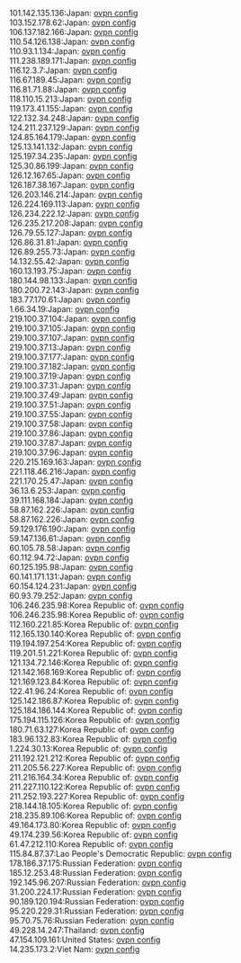 101.142.135.136:Japan: [ovpn config](vpn/101_142_135_136.ovpn)  
103.152.178.62:Japan: [ovpn config](vpn/103_152_178_62.ovpn)  
106.137.182.166:Japan: [ovpn config](vpn/106_137_182_166.ovpn)  
110.54.126.138:Japan: [ovpn config](vpn/110_54_126_138.ovpn)  
110.93.1.134:Japan: [ovpn config](vpn/110_93_1_134.ovpn)  
111.238.189.171:Japan: [ovpn config](vpn/111_238_189_171.ovpn)  
116.12.3.7:Japan: [ovpn config](vpn/116_12_3_7.ovpn)  
116.67.189.45:Japan: [ovpn config](vpn/116_67_189_45.ovpn)  
116.81.71.88:Japan: [ovpn config](vpn/116_81_71_88.ovpn)  
118.110.15.213:Japan: [ovpn config](vpn/118_110_15_213.ovpn)  
119.173.41.155:Japan: [ovpn config](vpn/119_173_41_155.ovpn)  
122.132.34.248:Japan: [ovpn config](vpn/122_132_34_248.ovpn)  
124.211.237.129:Japan: [ovpn config](vpn/124_211_237_129.ovpn)  
124.85.164.179:Japan: [ovpn config](vpn/124_85_164_179.ovpn)  
125.13.141.132:Japan: [ovpn config](vpn/125_13_141_132.ovpn)  
125.197.34.235:Japan: [ovpn config](vpn/125_197_34_235.ovpn)  
125.30.86.199:Japan: [ovpn config](vpn/125_30_86_199.ovpn)  
126.12.167.65:Japan: [ovpn config](vpn/126_12_167_65.ovpn)  
126.187.38.167:Japan: [ovpn config](vpn/126_187_38_167.ovpn)  
126.203.146.214:Japan: [ovpn config](vpn/126_203_146_214.ovpn)  
126.224.169.113:Japan: [ovpn config](vpn/126_224_169_113.ovpn)  
126.234.222.12:Japan: [ovpn config](vpn/126_234_222_12.ovpn)  
126.235.217.208:Japan: [ovpn config](vpn/126_235_217_208.ovpn)  
126.79.55.127:Japan: [ovpn config](vpn/126_79_55_127.ovpn)  
126.86.31.81:Japan: [ovpn config](vpn/126_86_31_81.ovpn)  
126.89.255.73:Japan: [ovpn config](vpn/126_89_255_73.ovpn)  
14.132.55.42:Japan: [ovpn config](vpn/14_132_55_42.ovpn)  
160.13.193.75:Japan: [ovpn config](vpn/160_13_193_75.ovpn)  
180.144.98.133:Japan: [ovpn config](vpn/180_144_98_133.ovpn)  
180.200.72.143:Japan: [ovpn config](vpn/180_200_72_143.ovpn)  
183.77.170.61:Japan: [ovpn config](vpn/183_77_170_61.ovpn)  
1.66.34.19:Japan: [ovpn config](vpn/1_66_34_19.ovpn)  
219.100.37.104:Japan: [ovpn config](vpn/219_100_37_104.ovpn)  
219.100.37.105:Japan: [ovpn config](vpn/219_100_37_105.ovpn)  
219.100.37.107:Japan: [ovpn config](vpn/219_100_37_107.ovpn)  
219.100.37.13:Japan: [ovpn config](vpn/219_100_37_13.ovpn)  
219.100.37.177:Japan: [ovpn config](vpn/219_100_37_177.ovpn)  
219.100.37.182:Japan: [ovpn config](vpn/219_100_37_182.ovpn)  
219.100.37.19:Japan: [ovpn config](vpn/219_100_37_19.ovpn)  
219.100.37.31:Japan: [ovpn config](vpn/219_100_37_31.ovpn)  
219.100.37.49:Japan: [ovpn config](vpn/219_100_37_49.ovpn)  
219.100.37.51:Japan: [ovpn config](vpn/219_100_37_51.ovpn)  
219.100.37.55:Japan: [ovpn config](vpn/219_100_37_55.ovpn)  
219.100.37.58:Japan: [ovpn config](vpn/219_100_37_58.ovpn)  
219.100.37.86:Japan: [ovpn config](vpn/219_100_37_86.ovpn)  
219.100.37.87:Japan: [ovpn config](vpn/219_100_37_87.ovpn)  
219.100.37.96:Japan: [ovpn config](vpn/219_100_37_96.ovpn)  
220.215.169.163:Japan: [ovpn config](vpn/220_215_169_163.ovpn)  
221.118.46.216:Japan: [ovpn config](vpn/221_118_46_216.ovpn)  
221.170.25.47:Japan: [ovpn config](vpn/221_170_25_47.ovpn)  
36.13.6.253:Japan: [ovpn config](vpn/36_13_6_253.ovpn)  
39.111.168.184:Japan: [ovpn config](vpn/39_111_168_184.ovpn)  
58.87.162.226:Japan: [ovpn config](vpn/58_87_162_226.ovpn)  
58.87.162.226:Japan: [ovpn config](vpn/58_87_162_226.ovpn)  
59.129.176.190:Japan: [ovpn config](vpn/59_129_176_190.ovpn)  
59.147.136.61:Japan: [ovpn config](vpn/59_147_136_61.ovpn)  
60.105.78.58:Japan: [ovpn config](vpn/60_105_78_58.ovpn)  
60.112.94.72:Japan: [ovpn config](vpn/60_112_94_72.ovpn)  
60.125.195.98:Japan: [ovpn config](vpn/60_125_195_98.ovpn)  
60.141.171.131:Japan: [ovpn config](vpn/60_141_171_131.ovpn)  
60.154.124.231:Japan: [ovpn config](vpn/60_154_124_231.ovpn)  
60.93.79.252:Japan: [ovpn config](vpn/60_93_79_252.ovpn)  
106.246.235.98:Korea Republic of: [ovpn config](vpn/106_246_235_98.ovpn)  
106.246.235.98:Korea Republic of: [ovpn config](vpn/106_246_235_98.ovpn)  
112.160.221.85:Korea Republic of: [ovpn config](vpn/112_160_221_85.ovpn)  
112.165.130.140:Korea Republic of: [ovpn config](vpn/112_165_130_140.ovpn)  
119.194.197.254:Korea Republic of: [ovpn config](vpn/119_194_197_254.ovpn)  
119.201.51.221:Korea Republic of: [ovpn config](vpn/119_201_51_221.ovpn)  
121.134.72.146:Korea Republic of: [ovpn config](vpn/121_134_72_146.ovpn)  
121.142.168.169:Korea Republic of: [ovpn config](vpn/121_142_168_169.ovpn)  
121.169.123.84:Korea Republic of: [ovpn config](vpn/121_169_123_84.ovpn)  
122.41.96.24:Korea Republic of: [ovpn config](vpn/122_41_96_24.ovpn)  
125.142.186.87:Korea Republic of: [ovpn config](vpn/125_142_186_87.ovpn)  
125.184.186.144:Korea Republic of: [ovpn config](vpn/125_184_186_144.ovpn)  
175.194.115.126:Korea Republic of: [ovpn config](vpn/175_194_115_126.ovpn)  
180.71.63.127:Korea Republic of: [ovpn config](vpn/180_71_63_127.ovpn)  
183.96.132.83:Korea Republic of: [ovpn config](vpn/183_96_132_83.ovpn)  
1.224.30.13:Korea Republic of: [ovpn config](vpn/1_224_30_13.ovpn)  
211.192.121.212:Korea Republic of: [ovpn config](vpn/211_192_121_212.ovpn)  
211.205.56.227:Korea Republic of: [ovpn config](vpn/211_205_56_227.ovpn)  
211.216.164.34:Korea Republic of: [ovpn config](vpn/211_216_164_34.ovpn)  
211.227.110.122:Korea Republic of: [ovpn config](vpn/211_227_110_122.ovpn)  
211.252.193.227:Korea Republic of: [ovpn config](vpn/211_252_193_227.ovpn)  
218.144.18.105:Korea Republic of: [ovpn config](vpn/218_144_18_105.ovpn)  
218.235.89.106:Korea Republic of: [ovpn config](vpn/218_235_89_106.ovpn)  
49.164.173.80:Korea Republic of: [ovpn config](vpn/49_164_173_80.ovpn)  
49.174.239.56:Korea Republic of: [ovpn config](vpn/49_174_239_56.ovpn)  
61.47.212.110:Korea Republic of: [ovpn config](vpn/61_47_212_110.ovpn)  
115.84.87.37:Lao People's Democratic Republic: [ovpn config](vpn/115_84_87_37.ovpn)  
178.186.37.175:Russian Federation: [ovpn config](vpn/178_186_37_175.ovpn)  
185.12.253.48:Russian Federation: [ovpn config](vpn/185_12_253_48.ovpn)  
192.145.96.207:Russian Federation: [ovpn config](vpn/192_145_96_207.ovpn)  
31.200.224.17:Russian Federation: [ovpn config](vpn/31_200_224_17.ovpn)  
90.189.120.194:Russian Federation: [ovpn config](vpn/90_189_120_194.ovpn)  
95.220.229.31:Russian Federation: [ovpn config](vpn/95_220_229_31.ovpn)  
95.70.75.76:Russian Federation: [ovpn config](vpn/95_70_75_76.ovpn)  
49.228.14.247:Thailand: [ovpn config](vpn/49_228_14_247.ovpn)  
47.154.109.161:United States: [ovpn config](vpn/47_154_109_161.ovpn)  
14.235.173.2:Viet Nam: [ovpn config](vpn/14_235_173_2.ovpn)  
